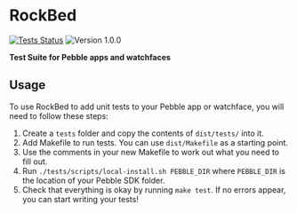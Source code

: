 # RockBed

[![Tests Status](https://img.shields.io/travis/smallstoneapps/rockbed.svg?style=flat-square&label=tests)][travis] ![Version 1.0.0](https://img.shields.io/badge/version-1.0.0-blue.svg?style=flat-square)

**Test Suite for Pebble apps and watchfaces**

## Usage

To use RockBed to add unit tests to your Pebble app or watchface, you will need
to follow these steps:

1. Create a `tests` folder and copy the contents of `dist/tests/` into it.
2. Add Makefile to run tests. You can use `dist/Makefile` as a starting point.
3. Use the comments in your new Makefile to work out what you need to fill out.
4. Run `./tests/scripts/local-install.sh PEBBLE_DIR` where `PEBBLE_DIR` is the location of your Pebble SDK folder.
5. Check that everything is okay by running `make test`. If no errors appear, you can start writing your tests!

[travis]: https://travis-ci.org/smallstoneapps/rockbed/